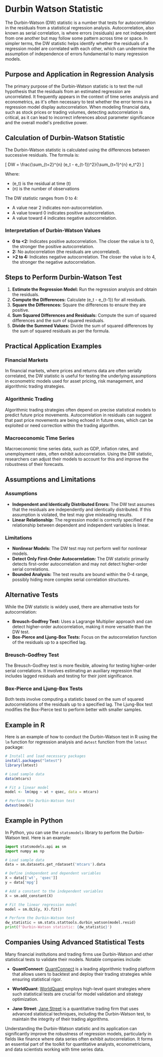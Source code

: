 # Durbin Watson Statistic

The Durbin-Watson (DW) statistic is a number that tests for autocorrelation in the residuals from a statistical regression analysis. Autocorrelation, also known as serial correlation, is where errors (residuals) are not independent from one another but may follow some pattern across time or space. In simpler terms, the DW statistic helps identify whether the residuals of a regression model are correlated with each other, which can undermine the assumption of independence of errors fundamental to many regression models.

## Purpose and Application in Regression Analysis

The primary purpose of the Durbin-Watson statistic is to test the null hypothesis that the residuals from an estimated regression are uncorrelated. It frequently appears in the context of time series analysis and econometrics, as it's often necessary to test whether the error terms in a regression model display autocorrelation. When modeling financial data, such as stock prices or trading volumes, detecting autocorrelation is critical, as it can lead to incorrect inferences about parameter significance and the overall model's predictive power.

## Calculation of Durbin-Watson Statistic

The Durbin-Watson statistic is calculated using the differences between successive residuals. The formula is:

\[ DW = \frac{\sum_{t=2}^{n} (e_t - e_{t-1})^2}{\sum_{t=1}^{n} e_t^2} \]

Where:
- \(e_t\) is the residual at time \(t\)
- \(n\) is the number of observations

The DW statistic ranges from 0 to 4:
- A value near 2 indicates non-autocorrelation.
- A value toward 0 indicates positive autocorrelation.
- A value toward 4 indicates negative autocorrelation.

### Interpretation of Durbin-Watson Values

- **0 to <2:** Indicates positive autocorrelation. The closer the value is to 0, the stronger the positive autocorrelation.
- **2:** No autocorrelation (the residuals are uncorrelated).
- **>2 to 4:** Indicates negative autocorrelation. The closer the value is to 4, the stronger the negative autocorrelation.

## Steps to Perform Durbin-Watson Test

1. **Estimate the Regression Model:** Run the regression analysis and obtain the residuals.
2. **Compute the Differences:** Calculate \(e_t - e_{t-1}\) for all residuals.
3. **Square the Differences:** Square the differences to ensure they are positive.
4. **Sum Squared Differences and Residuals:** Compute the sum of squared differences and the sum of squared residuals.
5. **Divide the Summed Values:** Divide the sum of squared differences by the sum of squared residuals as per the formula.

## Practical Application Examples

### Financial Markets

In financial markets, where prices and returns data are often serially correlated, the DW statistic is useful for testing the underlying assumptions in econometric models used for asset pricing, risk management, and algorithmic trading strategies.

### Algorithmic Trading

Algorithmic trading strategies often depend on precise statistical models to predict future price movements. Autocorrelation in residuals can suggest that past price movements are being echoed in future ones, which can be exploited or need correction within the trading algorithm.

### Macroeconomic Time Series

Macroeconomic time series data, such as GDP, inflation rates, and unemployment rates, often exhibit autocorrelation. Using the DW statistic, researchers can adjust their models to account for this and improve the robustness of their forecasts.

## Assumptions and Limitations

### Assumptions

- **Independent and Identically Distributed Errors:** The DW test assumes that the residuals are independently and identically distributed. If this assumption is violated, the test may give misleading results.
- **Linear Relationship:** The regression model is correctly specified if the relationship between dependent and independent variables is linear.

### Limitations

- **Nonlinear Models:** The DW test may not perform well for nonlinear models.
- **Detect Only First-Order Autocorrelation:** The DW statistic primarily detects first-order autocorrelation and may not detect higher-order serial correlations.
- **Bounded Analysis:** The test results are bound within the 0-4 range, possibly hiding more complex serial correlation structures.

## Alternative Tests

While the DW statistic is widely used, there are alternative tests for autocorrelation:

- **Breusch-Godfrey Test:** Uses a Lagrange Multiplier approach and can detect higher-order autocorrelation, making it more versatile than the DW test.
- **Box-Pierce and Ljung-Box Tests:** Focus on the autocorrelation function of the residuals up to a specified lag.

### Breusch-Godfrey Test

The Breusch-Godfrey test is more flexible, allowing for testing higher-order serial correlations. It involves estimating an auxiliary regression that includes lagged residuals and testing for their joint significance.

### Box-Pierce and Ljung-Box Tests

Both tests involve computing a statistic based on the sum of squared autocorrelations of the residuals up to a specified lag. The Ljung-Box test modifies the Box-Pierce test to perform better with smaller samples.

## Example in R

Here is an example of how to conduct the Durbin-Watson test in R using the `lm` function for regression analysis and `dwtest` function from the `lmtest` package:

```R
# Install and load necessary packages
install.packages("lmtest")
library(lmtest)

# Load sample data
data(mtcars)

# Fit a linear model
model <- lm(mpg ~ wt + qsec, data = mtcars)

# Perform the Durbin-Watson test
dwtest(model)
```

## Example in Python

In Python, you can use the `statsmodels` library to perform the Durbin-Watson test. Here is an example:

```python
import statsmodels.api as sm
import numpy as np

# Load sample data
data = sm.datasets.get_rdataset('mtcars').data

# Define independent and dependent variables
X = data[['wt', 'qsec']]
y = data['mpg']

# Add a constant to the independent variables
X = sm.add_constant(X)

# Fit the linear regression model
model = sm.OLS(y, X).fit()

# Perform the Durbin-Watson test
dw_statistic = sm.stats.stattools.durbin_watson(model.resid)
print(f'Durbin-Watson statistic: {dw_statistic}')
```

## Companies Using Advanced Statistical Tests

Many financial institutions and trading firms use Durbin-Watson and other statistical tests to validate their models. Notable companies include:

- **QuantConnect**: [QuantConnect](https://www.quantconnect.com/) is a leading algorithmic trading platform that allows users to backtest and deploy their trading strategies while ensuring statistical rigor.

- **WorldQuant**: [WorldQuant](https://www.worldquant.com/) employs high-level quant strategies where such statistical tests are crucial for model validation and strategy optimization.

- **Jane Street**: [Jane Street](https://www.janestreet.com/) is a quantitative trading firm that uses advanced statistical techniques, including the Durbin-Watson test, to maintain the integrity of their trading algorithms.

Understanding the Durbin-Watson statistic and its application can significantly improve the robustness of regression models, particularly in fields like finance where data series often exhibit autocorrelation. It forms an essential part of the toolkit for quantitative analysts, econometricians, and data scientists working with time series data.